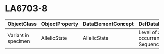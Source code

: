 # LA6703-8

| ObjectClass | ObjectProperty | DataElementConcept | DefDataElementConcept | ValueMeaning | LabelValueMeaning | Referentiel | url | ConceptualDomain | TypeConceptualDomain | FormatConceptualDomain | IdDataElementConcept | Comments |
| ----------- | -------------- | ------------------ | --------------------- | ------------ | ----------------- | ----------- | --- | ---------------- | -------------------- | ---------------------- | -------------------- | -------- |
| Variant in specimen | AllelicState | AllelicState | Level of allelic occurrence of a DNA Sequence Variation | Heteroplasmic | Heteroplasmic | LOINC | http://s.details.loinc.org/LOINC/53034-5.html | LA6703-8 | Enumerated | String | O80 |  |
